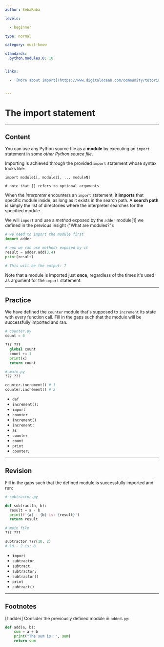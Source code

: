```yaml
---
author: SebaRaba

levels:

  - beginner

type: normal

category: must-know

standards:
  python.modules.0: 10


links:

  - '[More about import](https://www.digitalocean.com/community/tutorials/how-to-import-modules-in-python-3){website}'


---
```


# The import statement

---

## Content

You can use any Python source file as a **module** by executing an `import` statement in some _other Python source file_.

Importing is achieved through the provided `import` statement whose syntax looks like:

```
import module1[, module2[, ... moduleN]

# note that [] refers to optional arguments
```

When the _interpreter_ encounters an `import` statement, it **imports** that specific module inside, as long as it exists in the search path. A **search path** is simply the list of directories where the interpreter searches for the specified module.

We will `import` and use a _method_ exposed by the `adder` module[1] we defined in the previous insight ("What are modules?"):

```python
# we need to import the module first
import adder

# now we can use methods exposed by it
result = adder.add(3,4)
print(result)

# This will be the output: 7
```

Note that a module is imported just **once**, regardless of the times it's used as argument for the `import` statement.

---

## Practice

We have defined the `counter` module that's supposed to `increment` its state with every function call.
Fill in the gaps such that the module will be successfully imported and ran.

```python
# counter.py
count = 0

??? ???
  global count
  count += 1
  print(x)
  return count
```

```python
# main.py
??? ???

counter.increment() # 1
counter.increment() # 2
```

- `def`
- `increment():`
- `import`
- `counter`
- `increment()`
- `increment:`
- `as`
- `counter`
- `count`
- `print`
- `counter;`

---

## Revision

Fill in the gaps such that the defined module is successfully imported and run:

```python
# subtractor.py

def subtract(a, b):
  result = a - b
  print(f'{a} - {b} is: {result}')
  return result
```

```python
# main file
??? ???

subtractor.???(10, 2)
# 10 - 2 is: 8
```

- `import`
- `subtractor`
- `subtract`
- `subtractor;`
- `subtractor()`
- `print`
- `subtract()`

---

## Footnotes

[1:adder]
Consider the previously defined module in `added.py`:

```python
def add(a, b):
    sum = a + b
    print("The sum is: ", sum)
    return sum
```
